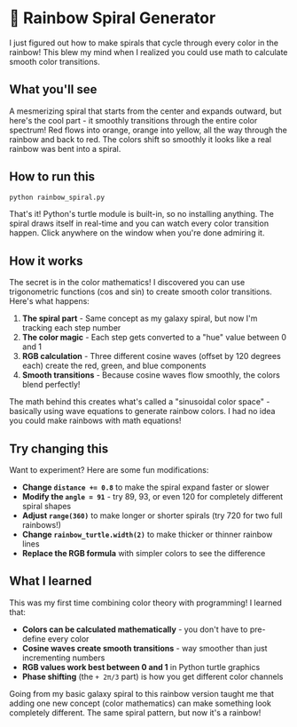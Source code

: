 # 🌈 Rainbow Spiral Generator

I just figured out how to make spirals that cycle through every color in the rainbow! This blew my mind when I realized you could use math to calculate smooth color transitions.

## What you'll see

A mesmerizing spiral that starts from the center and expands outward, but here's the cool part - it smoothly transitions through the entire color spectrum! Red flows into orange, orange into yellow, all the way through the rainbow and back to red. The colors shift so smoothly it looks like a real rainbow was bent into a spiral.

## How to run this

```bash
python rainbow_spiral.py
```

That's it! Python's turtle module is built-in, so no installing anything. The spiral draws itself in real-time and you can watch every color transition happen. Click anywhere on the window when you're done admiring it.

## How it works

The secret is in the color mathematics! I discovered you can use trigonometric functions (cos and sin) to create smooth color transitions. Here's what happens:

1. **The spiral part** - Same concept as my galaxy spiral, but now I'm tracking each step number
2. **The color magic** - Each step gets converted to a "hue" value between 0 and 1
3. **RGB calculation** - Three different cosine waves (offset by 120 degrees each) create the red, green, and blue components
4. **Smooth transitions** - Because cosine waves flow smoothly, the colors blend perfectly!

The math behind this creates what's called a "sinusoidal color space" - basically using wave equations to generate rainbow colors. I had no idea you could make rainbows with math equations!

## Try changing this

Want to experiment? Here are some fun modifications:

- **Change `distance += 0.8`** to make the spiral expand faster or slower
- **Modify the `angle = 91`** - try 89, 93, or even 120 for completely different spiral shapes  
- **Adjust `range(360)`** to make longer or shorter spirals (try 720 for two full rainbows!)
- **Change `rainbow_turtle.width(2)`** to make thicker or thinner rainbow lines
- **Replace the RGB formula** with simpler colors to see the difference

## What I learned

This was my first time combining color theory with programming! I learned that:

- **Colors can be calculated mathematically** - you don't have to pre-define every color
- **Cosine waves create smooth transitions** - way smoother than just incrementing numbers  
- **RGB values work best between 0 and 1** in Python turtle graphics
- **Phase shifting** (the `+ 2π/3` part) is how you get different color channels

Going from my basic galaxy spiral to this rainbow version taught me that adding one new concept (color mathematics) can make something look completely different. The same spiral pattern, but now it's a rainbow! 